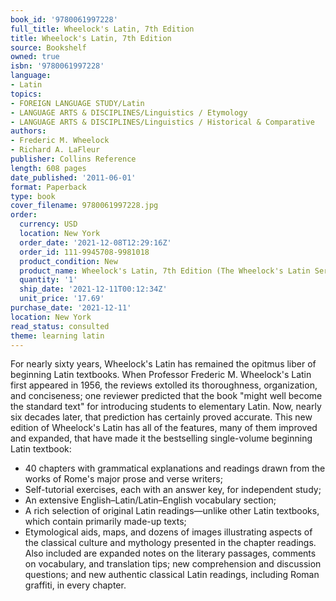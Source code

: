 ```yaml
---
book_id: '9780061997228'
full_title: Wheelock's Latin, 7th Edition
title: Wheelock's Latin, 7th Edition
source: Bookshelf
owned: true
isbn: '9780061997228'
language:
- Latin
topics:
- FOREIGN LANGUAGE STUDY/Latin
- LANGUAGE ARTS & DISCIPLINES/Linguistics / Etymology
- LANGUAGE ARTS & DISCIPLINES/Linguistics / Historical & Comparative
authors:
- Frederic M. Wheelock
- Richard A. LaFleur
publisher: Collins Reference
length: 608 pages
date_published: '2011-06-01'
format: Paperback
type: book
cover_filename: 9780061997228.jpg
order:
  currency: USD
  location: New York
  order_date: '2021-12-08T12:29:16Z'
  order_id: 111-9945708-9981018
  product_condition: New
  product_name: Wheelock's Latin, 7th Edition (The Wheelock's Latin Series)
  quantity: '1'
  ship_date: '2021-12-11T00:12:34Z'
  unit_price: '17.69'
purchase_date: '2021-12-11'
location: New York
read_status: consulted
theme: learning latin
---
```

For nearly sixty years, Wheelock's Latin has remained the opitmus liber of beginning Latin textbooks.
When Professor Frederic M. Wheelock's Latin first appeared in 1956, the reviews extolled its thoroughness, organization, and conciseness; one reviewer predicted that the book "might well become the standard text" for introducing students to elementary Latin. Now, nearly six decades later, that prediction has certainly proved accurate.
This new edition of Wheelock's Latin has all of the features, many of them improved and expanded, that have made it the bestselling single-volume beginning Latin textbook:
* 40 chapters with grammatical explanations and readings drawn from the works of Rome's major prose and verse writers;
* Self-tutorial exercises, each with an answer key, for independent study;
* An extensive English–Latin/Latin–English vocabulary section;
* A rich selection of original Latin readings—unlike other Latin textbooks, which contain primarily made-up texts;
* Etymological aids, maps, and dozens of images illustrating aspects of the classical culture and mythology presented in the chapter readings.
Also included are expanded notes on the literary passages, comments on vocabulary, and translation tips; new comprehension and discussion questions; and new authentic classical Latin readings, including Roman graffiti, in every chapter.
